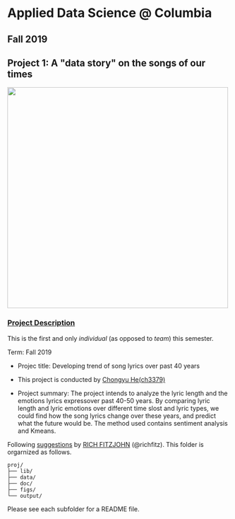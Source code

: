 # Applied Data Science @ Columbia
## Fall 2019
## Project 1: A "data story" on the songs of our times

<img src="figs/title1.jpeg" width="500">

### [Project Description](doc/)
This is the first and only *individual* (as opposed to *team*) this semester. 

Term: Fall 2019

+ Projec title: Developing trend of song lyrics over past 40 years
+ This project is conducted by [Chongyu He(ch3379)](doc/)

+ Project summary: The project intends to analyze the lyric length and the emotions lyrics expressover past 40-50 years. By comparing lyric length and lyric emotions over different time slost and lyric types, we could find how the song lyrics change over these years, and predict what the future would be. The method used contains sentiment analysis and Kmeans.

Following [suggestions](http://nicercode.github.io/blog/2013-04-05-projects/) by [RICH FITZJOHN](http://nicercode.github.io/about/#Team) (@richfitz). This folder is orgarnized as follows.

```
proj/
├── lib/
├── data/
├── doc/
├── figs/
└── output/
```

Please see each subfolder for a README file.
